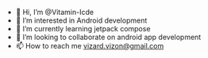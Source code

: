 - 👋 Hi, I’m @Vitamin-Icde
- 👀 I’m interested in Android development
- 🌱 I’m currently learning jetpack compose
- 💞️ I’m looking to collaborate on android app development
- 📫 How to reach me vizard.vizon@gmail.com

<!---
Vizarxon/Vizarxon is a ✨ special ✨ repository because its `README.md` (this file) appears on your GitHub profile.
You can click the Preview link to take a look at your changes.
--->
